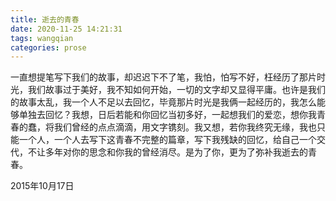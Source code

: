 ```yaml
---
title: 逝去的青春
date: 2020-11-25 14:21:31
tags: wangqian
categories: prose
---
```

​		一直想提笔写下我们的故事，却迟迟下不了笔，我怕，怕写不好，枉经历了那片时光，我们故事过于美好，我不知如何开始，一切的文字却又显得平庸。也许是我们的故事太乱，我一个人不足以去回忆，毕竟那片时光是我俩一起经历的，我怎么能够单独去回忆？我想，日后若能和你回忆当初多好，一起想我们的爱恋，想你我青春的蠢，将我们曾经的点点滴滴，用文字镌刻。我又想，若你我终究无缘，我也只能一个人，一个人去写下这青春不完整的篇章，写下我残缺的回忆，给自己一个交代，不让多年对你的思念和你我的曾经消尽。是为了你，更为了弥补我逝去的青春。

2015年10月17日
